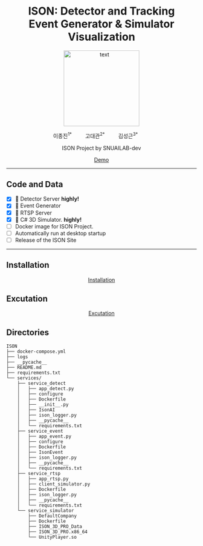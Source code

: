 <h1 align="center">ISON: Detector and Tracking<br>Event Generator & Simulator Visualization</h1>

<p align="center">
  <img src="/assets/ison_logo.png" alt="text" width="number" height="200px" width="600px"/>
</p>

<p align="center">
    이종진</a><sup>1*</sup> &emsp;&emsp;
    고대관</a><sup>2*</sup> &emsp;&emsp;
    김성근</a><sup>3*</sup> &emsp;&emsp;
</p>

<p align="center">
    ISON Project by SNUAILAB-dev
</p>
<p align="center">
    <a href="https://github.com/snuailab-biz/ison-dev">Demo</a>
</p>

---

## Code and Data
- [x] 📣 Detector Server **highly!**
- [x] 📣 Event Generator
- [x] 📣 RTSP Server
- [x] 📣 C# 3D Simulator. **highly!**
- [ ] Docker image for ISON Project. 
- [ ] Automatically run at desktop startup
- [ ] Release of the ISON Site

---
## Installation
<p align="center">
    <a href="https://github.com/snuailab-biz/ison-dev/blob/main/docs/environment.md">Installation</a>
</p>

## Excutation
<p align="center">
    <a href="https://github.com/snuailab-biz/ison-dev/blob/main/docs/excutable_guide.md">Excutation</a>
</p>

## Directories
```plain text
ISON
├── docker-compose.yml
├── logs
├── __pycache__
├── README.md
├── requirements.txt
└── services/
    ├── service_detect
    │   ├── app_detect.py
    │   ├── configure
    │   ├── Dockerfile
    │   ├── __init__.py
    │   ├── IsonAI
    │   ├── ison_logger.py
    │   ├── __pycache__
    │   └── requirements.txt
    ├── service_event
    │   ├── app_event.py
    │   ├── configure
    │   ├── Dockerfile
    │   ├── IsonEvent
    │   ├── ison_logger.py
    │   ├── __pycache__
    │   └── requirements.txt
    ├── service_rtsp
    │   ├── app_rtsp.py
    │   ├── client_simulator.py
    │   ├── Dockerfile
    │   ├── ison_logger.py
    │   ├── __pycache__
    │   └── requirements.txt
    └── service_simulator
        ├── DefaultCompany
        ├── Dockerfile
        ├── ISON_3D_PRO_Data
        ├── ISON_3D_PRO.x86_64
        └── UnityPlayer.so
```
